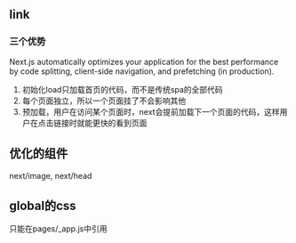## link

### 三个优势
Next.js automatically optimizes your application for the best performance by code splitting, client-side navigation, and prefetching (in production).
1. 初始化load只加载首页的代码，而不是传统spa的全部代码
2. 每个页面独立，所以一个页面挂了不会影响其他
3. 预加载，用户在访问某个页面时，next会提前加载下一个页面的代码，这样用户在点击链接时就能更快的看到页面

## 优化的组件
next/image, next/head

## global的css
只能在pages/_app.js中引用
